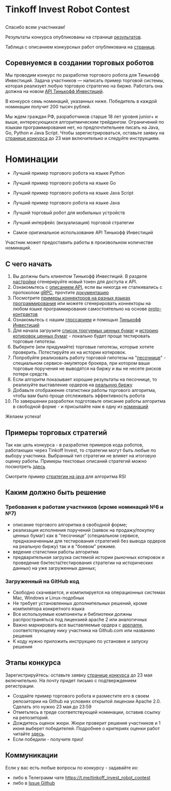 # Tinkoff Invest Robot Contest

##
Спасибо всем участникам! 

Результаты конкурса опубликованы на странице [результатов](https://github.com/Tinkoff/invest-robot-contest/blob/main/result.md).

Таблица с описанием конкурсных работ опубликована на [странице](https://github.com/Tinkoff/invest-robot-contest/blob/main/table-result.md).

## Соревнуемся в создании торговых роботов

Мы проводим конкурс по разработке торгового робота для Тинькофф Инвестиций. Задача участников — написать пример торговой системы, которая реализует любую торговую стратегию на бирже. Работать она должна на новом [API Тинькофф Инвестиций](https://github.com/Tinkoff/investAPI). 

В конкурсе семь номинаций, указанных ниже. Победитель в каждой номинации получит 200 тысяч рублей. 

Мы ждем граждан РФ, разработчиков старше 18 лет уровня junior+ и выше, интересующихся алгоритмическим трейдингом. Ограничений по языкам программирования нет, но предпочтительнее писать на Java, Go, Python и Java Script. Чтобы зарегистрироваться, оставьте заявку на [странице конкурса](https://meetup.tinkoff.ru/event/tinkoff-invest-robot-contest/) до 23 мая включительно и следуйте инструкциям. 

# Номинации 

- Лучший пример торгового робота на языке Python 

- Лучший пример торгового робота на языке Go 

- Лучший пример торгового робота на языке Java Script 

- Лучший пример торгового робота на языке Java

- Лучший торговый робот для мобильных устройств 

- Лучший интерфейс (визуализация) торговой стратегии

- Самое оригинальное использование API Тинькофф Инвестиций

Участник может предоставить работы в произвольном количестве номинаций. 

## С чего начать 

1. Вы должны быть клиентом Тинькофф Инвестиций. В разделе [настройки](https://www.tinkoff.ru/invest/settings/) сгенерируйте новый токен для доступа к API.
2. Ознакомьтесь с [описанием API](https://tinkoff.github.io/investAPI/), если вы никогда не сталкивались с протоколом [gRPC](https://grpc.io/docs/), прочтите [документацию](https://tinkoff.github.io/investAPI/grpc/)
3. Посмотрите [примеры коннекторов на разных языках программирования](https://github.com/Tinkoff/investAPI/) или можете сгенерировать коннекторы на любом языке программирования самостоятельно на основе [proto-контрактов](https://github.com/Tinkoff/investAPI/tree/main/src/docs/contracts)
4. Ознакомьтесь с нашим [глоссарием](https://tinkoff.github.io/investAPI/glossary/) и помощью [Тинькофф Инвестиций](https://help.tinkoff.ru/investments/?)
5. Для начала загрузите [список торгуемых ценных бумаг](https://tinkoff.github.io/investAPI/head-instruments/) и [историю котировок ценных бумаг](https://tinkoff.github.io/investAPI/head-marketdata/) - локально будет проще тестировать торговые гипотезы.
6. Выберите (или придумайте) торговые гипотезы, которые хотите проверить. Потестируйте их на истории котировок.
7. Попробуйте реализовать работу торговой гипотезы на "[песочнице](https://tinkoff.github.io/investAPI/head-sandbox/)" - специальном сервисе-эмуляторе брокера, при котором ваши торговые поручения не выводятся на биржу и вы не несете рисков потери средств.
8. Если алгоритм показывает хорошие результаты на песочнице, то реализуйте выставление ордеров на [реальную биржу](https://tinkoff.github.io/investAPI/head-orders/) 
9. Добавьте отображение статистики работы торгового алгоритма, чтобы вам было проще отслеживать эффективность робота
10. По завершении разработки подготовьте описание работы алгоритма в свободной форме - и присылайте нам в одну из [номинаций](https://github.com/Tinkoff/invest-robot-contest/issues?q=is%3Aissue+is%3Aopen+label%3A%D0%9D%D0%BE%D0%BC%D0%B8%D0%BD%D0%B0%D1%86%D0%B8%D1%8F) 

Желаем успеха!  

## Примеры торговых стратегий
Так как цель конкурса - в разработке примеров кода роботов, работающих через Tinkoff Invest, то стратегии могут быть любые по выбору участника. 
Выбранный тип стратегии не влияет на итоговую оценку работы. 
Примеры текстовых описаний стратегий можно посмотреть [здесь](https://github.com/Tinkoff/invest-robot-contest/blob/main/examples.md)

Смотрите пример [стратегии на java](https://github.com/hondasmx/rsi_strategy) для алгоритма RSI

## Каким должно быть решение

### Требования к работам участников (кроме номинаций №6 и №7)
* описание торгового алгоритма в свободной форме; 
* реализация исполнения поручений (заявок на продажу/покупку ценных бумаг) как в "песочнице" (специальном сервисе, предназначенным для тестирования стратегией без вывода ордеров на реальную биржу) так и в "боевом" режиме.
* ведение статистики работы алгоритма
* предварительная загрузка системой истории рыночных котировок и проведение бэктеста(тестирования стратегии на исторических данных) на уже загруженных данных;

### Загруженный на GitHub код

* Свободно скачивается, и компилируется на операционных системах Mac, Windows и Linux-подобных
* Не требует установленных дополнительных решений, кроме компилятора конкретного языка
* Все используемые компоненты и библиотеки должны распространяться под лицензией apache 2 или аналогичных
* Важно маркировать все выставляемые ордера с [appname](https://tinkoff.github.io/investAPI/grpc/#appname), соответствующему нику участника на Github.com или названию решения
* К коду нужно приложить инструкцию по установке и запуску решения

## Этапы конкурса 

Зарегистрируйтесь: оставьте заявку [странице конкурса](https://meetup.tinkoff.ru/event/tinkoff-invest-robot-contest/) до 23 мая включительно. На почту придет письмо с подтверждением регистрации.

- Создайте пример торгового робота и разместите его в своем репозитории на Github на условиях открытой лицензии Apache 2.0. Сделать это нужно 23 мая до 23:59
- Отметьтесь в треде соответствующей номинации, оставив ссылку на репозиторий.
- Дождитесь оценок жюри. Жюри проверит решения участников и 1 июня выберет победителей. Подробнее о критериях оценки работ читайте [здесь](https://github.com/Tinkoff/invest-robot-contest/blob/main/score.md). 
- Если победили - получите приз! 

## Коммуникации

Если у вас есть любые вопросы по конкурсу - задавайте их:
* либо в Телеграмм чате https://t.me/tinkoff_invest_robot_contest
* либо в [Issue Github](https://github.com/Tinkoff/invest-robot-contest/issues) 







